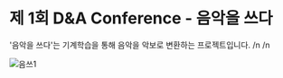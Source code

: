 # 제 1회 D&amp;A Conference - 음악을 쓰다


'음악을 쓰다'는 기계학습을 통해 음악을 악보로 변환하는 프로젝트입니다. /n
  /n
  

![음쓰1](https://user-images.githubusercontent.com/48852089/54863255-d15e7e80-4d89-11e9-9f2b-524446c0e034.png)

